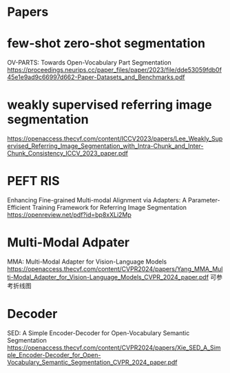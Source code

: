 # Papers
# few-shot zero-shot segmentation
OV-PARTS: Towards Open-Vocabulary Part Segmentation
https://proceedings.neurips.cc/paper_files/paper/2023/file/dde53059fdb0f45e1e9ad9c66997d662-Paper-Datasets_and_Benchmarks.pdf

# weakly supervised referring image segmentation
https://openaccess.thecvf.com/content/ICCV2023/papers/Lee_Weakly_Supervised_Referring_Image_Segmentation_with_Intra-Chunk_and_Inter-Chunk_Consistency_ICCV_2023_paper.pdf

# PEFT RIS 
Enhancing Fine-grained Multi-modal Alignment via Adapters: A Parameter-Efficient Training Framework for Referring Image Segmentation
https://openreview.net/pdf?id=bp8xXLi2Mp

# Multi-Modal Adpater
MMA: Multi-Modal Adapter for Vision-Language Models
https://openaccess.thecvf.com/content/CVPR2024/papers/Yang_MMA_Multi-Modal_Adapter_for_Vision-Language_Models_CVPR_2024_paper.pdf
可参考折线图

# Decoder 
SED: A Simple Encoder-Decoder for Open-Vocabulary Semantic Segmentation
https://openaccess.thecvf.com/content/CVPR2024/papers/Xie_SED_A_Simple_Encoder-Decoder_for_Open-Vocabulary_Semantic_Segmentation_CVPR_2024_paper.pdf
